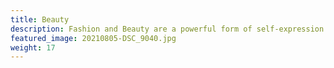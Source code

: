 ```yaml
---
title: Beauty
description: Fashion and Beauty are a powerful form of self-expression. This category documents style through inspiring shots of street fashion, skincare products, avant-garde editorial photographs, and more. Just Tasha (2021
featured_image: 20210805-DSC_9040.jpg
weight: 17
---
```

